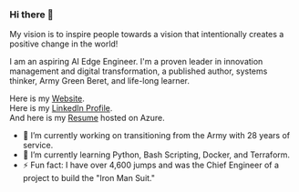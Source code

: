 ### Hi there 👋
My vision is to inspire people towards a vision that intentionally creates a positive change in the world!  

I am an aspiring AI Edge Engineer. I'm a proven leader in innovation management and digital transformation, a published author, systems thinker, Army Green Beret, and life-long learner.  

Here is my [Website](https://mywebappadm-asp.azurewebsites.net/).  
Here is my [LinkedIn Profile](https://www.linkedin.com/in/alexmaccalman/).  
And here is my [Resume](https://www.alexandermaccalman.com/) hosted on Azure.  

- 🔭 I’m currently working on transitioning from the Army with 28 years of service.
- 🌱 I’m currently learning Python, Bash Scripting, Docker, and Terraform.
- ⚡ Fun fact: I have over 4,600 jumps and was the Chief Engineer of a project to build the "Iron Man Suit."

